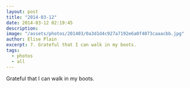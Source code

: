 ```yaml
---
layout: post
title: "2014-03-12"
date: 2014-03-12 02:19:45
description: 
image: "/assets/photos/201403/0a3d1d4c927a7192e6a0f4073caaacbb.jpg"
author: Elise Plain
excerpt: 7. Grateful that I can walk in my boots.
tags: 
  - photos
  - all
---
```


Grateful that I can walk in my boots.
<p></p>
